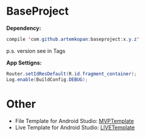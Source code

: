 # BaseProject

<b>Dependency:</b>

```java
compile 'com.github.artemkopan:baseproject:x.y.z'
```
p.s. version see in Tags

<b>App Settigns:</b>

```java 
Router.setIdResDefault(R.id.fragment_container); 
Log.enable(BuildConfig.DEBUG); 
```

# Other
* File Template for Android Studio:
  <a href="https://github.com/artemkopan/MVPTemplate">MVPTemplate</a>
* Live Template for Android Studio:
  <a href="https://github.com/artemkopan/LIVETemplate">LIVETemplate</a>
 
